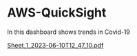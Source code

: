 # AWS-QuickSight


In this dashboard shows trends in Covid-19

[Sheet_1_2023-06-10T12_47_10.pdf](https://github.com/sheetal76/AWS-QuickSight/files/11721268/Sheet_1_2023-06-10T12_47_10.pdf)
